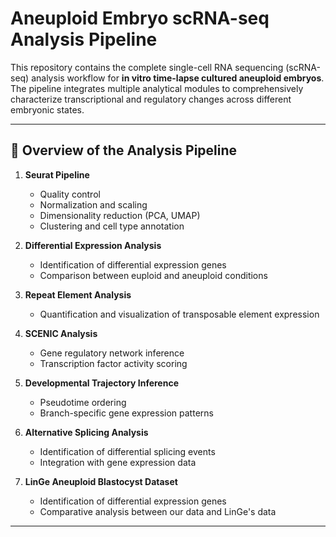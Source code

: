 # Aneuploid Embryo scRNA-seq Analysis Pipeline

This repository contains the complete single-cell RNA sequencing (scRNA-seq) analysis workflow for **in vitro time-lapse cultured aneuploid embryos**. The pipeline integrates multiple analytical modules to comprehensively characterize transcriptional and regulatory changes across different embryonic states.

---

## 🧬 Overview of the Analysis Pipeline

1. **Seurat Pipeline**
   - Quality control
   - Normalization and scaling
   - Dimensionality reduction (PCA, UMAP)
   - Clustering and cell type annotation

2. **Differential Expression Analysis**
   - Identification of differential expression genes
   - Comparison between euploid and aneuploid conditions

3. **Repeat Element Analysis**
   - Quantification and visualization of transposable element expression

4. **SCENIC Analysis** 
   - Gene regulatory network inference
   - Transcription factor activity scoring

5. **Developmental Trajectory Inference**  
   - Pseudotime ordering
   - Branch-specific gene expression patterns

6. **Alternative Splicing Analysis**  
   - Identification of differential splicing events
   - Integration with gene expression data

7. **LinGe Aneuploid Blastocyst Dataset**  
   - Identification of differential expression genes
   - Comparative analysis between our data and LinGe's data

---
